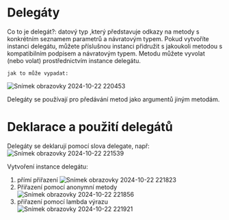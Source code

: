 # Delegáty

Co to je delegát?: datový typ ,který představuje odkazy na metody s konkrétním seznamem parametrů a návratovým typem. Pokud vytvoříte instanci delegátu, můžete příslušnou instanci přidružit s jakoukoli metodou s 
    kompatibilním podpisem a návratovým typem. Metodu můžete vyvolat (nebo volat) prostřednictvím instance delegátu.

    jak to může vypadat:
    
 ![Snímek obrazovky 2024-10-22 220453](https://github.com/user-attachments/assets/ba96ac9c-c99c-4e1a-b2d1-d675747318cb)

Delegáty se používají pro předávání metod jako argumentů jiným metodám.

# Deklarace a použití delegátů

  Delegáty se deklarují pomocí slova delegate, např:
![Snímek obrazovky 2024-10-22 221539](https://github.com/user-attachments/assets/415cd5bb-cef0-4cf0-8081-8a3453162dcc)

Vytvoření instance delegátu:
1) přímí přiřazení ![Snímek obrazovky 2024-10-22 221823](https://github.com/user-attachments/assets/e99af27c-fe90-41d0-9b98-27e75c94d6d9)
2) Přiřazení pomocí anonymní metody ![Snímek obrazovky 2024-10-22 221856](https://github.com/user-attachments/assets/144d66fa-1b9c-498f-ae69-fda29130f6ae)
3) přiřazení pomocí lambda výrazu ![Snímek obrazovky 2024-10-22 221921](https://github.com/user-attachments/assets/82a3c1c2-928e-4245-8c5a-773e437fcdc5)





